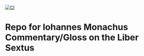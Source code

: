 [![CI](https://github.com/scta-texts/nyf6td/actions/workflows/validation.yml/badge.svg?branch=master)](https://github.com/scta-texts/nyf6td/actions/workflows/validation.yml)

# Repo for Iohannes Monachus Commentary/Gloss on the Liber Sextus
